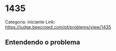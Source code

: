 # 1435

Categoria: iniciante
Link: https://judge.beecrowd.com/pt/problems/view/1435
## Entendendo o problema

